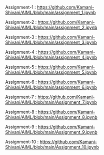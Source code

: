 Assignment-1 : https://github.com/Kamani-Shivani/AIML/blob/main/assignment_1.ipynb

Assignment-2 : https://github.com/Kamani-Shivani/AIML/blob/main/assignment_2.ipynb

Assignment-3 : https://github.com/Kamani-Shivani/AIML/blob/main/assignment_3.ipynb

Assignment-4 : https://github.com/Kamani-Shivani/AIML/blob/main/assignment_4.ipynb

Assignment-5 : https://github.com/Kamani-Shivani/AIML/blob/main/assignment_5.ipynb

Assignment-6 : https://github.com/Kamani-Shivani/AIML/blob/main/assignment_6.ipynb

Assignment-7 : https://github.com/Kamani-Shivani/AIML/blob/main/Assignment_7.ipynb

Assignment-8 : https://github.com/Kamani-Shivani/AIML/blob/main/Assignment_8.ipynb

Assignment-9 : https://github.com/Kamani-Shivani/AIML/blob/main/Assignment_9.ipynb

Assignment-10 : https://github.com/Kamani-Shivani/AIML/blob/main/Assignment_10.ipynb
